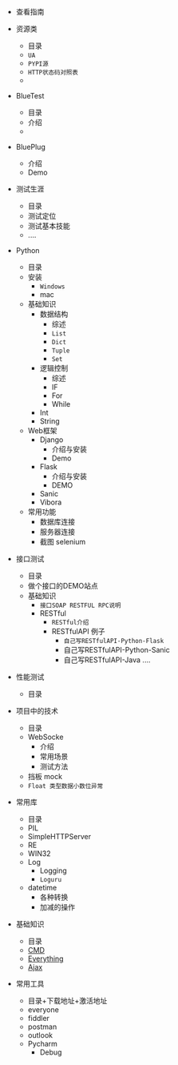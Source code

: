 + 查看指南

+ 资源类
    + 目录
    + ``UA``
    + ``PYPI源``
    + ``HTTP状态码对照表``
    +  
+ BlueTest
    + 目录
    + 介绍
    +
+ BluePlug
    + 介绍
    + Demo
+ 测试生涯
    + 目录
    + 测试定位
    + 测试基本技能
    + ....
+ Python
    + 目录
    +  安装 
        + ``Windows``
        +  mac
    +  基础知识    
        + 数据结构
            + 综述
            + ``List``
            + ``Dict``
            + ``Tuple``
            + ``Set``
        + 逻辑控制
            + 综述
            + IF
            + For
            + While
        + Int
        + String
    +  Web框架
        + Django
            + 介绍与安装
            + Demo
        + Flask
            + 介绍与安装
            + DEMO
        + Sanic
        + Vibora
    +  常用功能
        + 数据库连接
        + 服务器连接
        + 截图 selenium
+ 接口测试
    + 目录
    + 做个接口的DEMO站点
    + 基础知识
        + ``接口SOAP RESTFUL RPC说明``
        + RESTful 
            + ``RESTful介绍``
            + RESTfulAPI 例子
                + ``自己写RESTfulAPI-Python-Flask``
                + 自己写RESTfulAPI-Python-Sanic
                + 自己写RESTfulAPI-Java
                ....
+ 性能测试
    + 目录
+ 项目中的技术
    + 目录
    + WebSocke
        + 介绍
        + 常用场景
        + 测试方法
    + 挡板 mock
    + ``Float 类型数据小数位异常``
+ 常用库
    + 目录
    + PIL
    + SimpleHTTPServer 
    + RE
    + WIN32
    + Log
        + Logging
        + ``Loguru``
    + datetime
        + 各种转换
        + 加减的操作
+ 基础知识
    + 目录
    +  [CMD](http://cmd)
    +  [Everything](http://everything)
    +  [Ajax](http://)
+ 常用工具
    + 目录+下载地址+激活地址
    +  everyone
    +  fiddler
    + postman
    + outlook
    + Pycharm
        +  Debug
